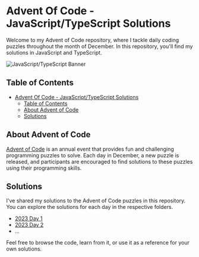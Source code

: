 # Advent Of Code - JavaScript/TypeScript Solutions

Welcome to my Advent of Code repository, where I tackle daily coding puzzles throughout the month of December. In this repository, you'll find my solutions in JavaScript and TypeScript.

![JavaScript/TypeScript Banner](https://assets-global.website-files.com/5be365b4ae1f663f89c67b33/6283f13d4742a293da729ee6_typescript-javascript-blog-header.jpg)

## Table of Contents

- [Advent Of Code - JavaScript/TypeScript Solutions](#advent-of-code---javascripttypescript-solutions)
  - [Table of Contents](#table-of-contents)
  - [About Advent of Code](#about-advent-of-code)
  - [Solutions](#solutions)

## About Advent of Code

[Advent of Code](https://adventofcode.com/) is an annual event that provides fun and challenging programming puzzles to solve. Each day in December, a new puzzle is released, and participants are encouraged to find solutions to these puzzles using their programming skills.

## Solutions

I've shared my solutions to the Advent of Code puzzles in this repository. You can explore the solutions for each day in the respective folders.

- [2023 Day 1](/2023/day1)
- [2023 Day 2](/2023/day2)
- ...

Feel free to browse the code, learn from it, or use it as a reference for your own solutions.
